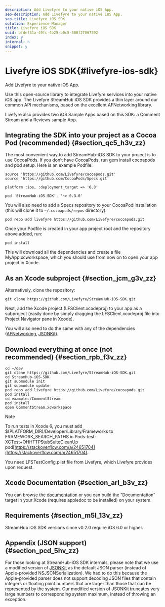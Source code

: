 ```yaml
---
description: Add Livefyre to your native iOS App.
seo-description: Add Livefyre to your native iOS App.
seo-title: Livefyre iOS SDK
solution: Experience Manager
title: Livefyre iOS SDK
uuid: bfdef31a-49fc-4b25-b0c5-300f27067302
index: y
internal: n
snippet: y
---
```


# Livefyre iOS SDK{#livefyre-ios-sdk}

Add Livefyre to your native iOS App.

Use this open-source library to integrate Livefyre services into your native iOS app. The Livefyre StreamHub iOS SDK provides a thin layer around our common API mechanisms, based on the excellent AFNetworking library.

Livefyre also provides two iOS Sample Apps based on this SDK: a Comment Stream and a Reviews sample App.

## Integrating the SDK into your project as a Cocoa Pod (recommended) {#section_qc5_h3v_zz}

The most convenient way to add StreamHub-iOS SDK to your project is to use CocoaPods. If you don’t have CocoaPods, run gem install cocoapods and pod setup. Here is an example Podfile:

```
source 'https://github.com/Livefyre/cocoapods.git' 
source 'https://github.com/CocoaPods/Specs.git' 
  
platform :ios, :deployment_target => '6.0' 
  
pod 'StreamHub-iOS-SDK', '~> 0.3.0'
```

You will also need to add a Specs repository to your CocoaPod installation (this will clone it to `~/.cocoapods/repos` directory):

```
pod repo add livefyre https://github.com/Livefyre/cocoapods.git
```

Once your Podfile is created in your app project root and the repository above added, run:

```
pod install
```

This will download all the dependencies and create a file MyApp.xcworkspace, which you should use from now on to open your app project in Xcode.

## As an Xcode subproject {#section_jcm_g3v_zz}

Alternatively, clone the repository:

```
git clone https://github.com/Livefyre/StreamHub-iOS-SDK.git 

```

Next, add the Xcode project (LFSClient.xcodeproj) to your app as a subproject (easily done by simply dragging the LFSClient.xcodeproj file into Project Navigator pane in Xcode).

You will also need to do the same with any of the dependencies ([AFNetworking](https://github.com/AFNetworking/AFNetworking), [JSONKit](https://github.com/escherba/JSONKit)).

## Download everything at once (not recommended) {#section_rpb_f3v_zz}

```
cd ~/dev 
git clone https://github.com/Livefyre/StreamHub-iOS-SDK.git 
cd StreamHub-iOS-SDK 
git submodule init 
git submodule update 
pod repo add livefyre https://github.com/Livefyre/cocoapods.git 
pod install 
cd examples/CommentStream 
pod install 
open CommentStream.xcworkspace
```

>[!NOTE]
>
>To run tests in Xcode 6, you must add $(PLATFORM_DIR)/Developer/Library/Frameworks to FRAMEWORK_SEARCH_PATHS in Pods-test-XCTest+OHHTTPStubSuiteCleanUp pod[https://stackoverflow.com/a/24651704](https://stackoverflow.com/a/24651704).

You need LFSTestConfig.plist file from Livefyre, which Livefyre provides upon request.

## Xcode Documentation {#section_arl_b3v_zz}

You can browse the [documentation](https://livefyre.github.com/StreamHub-iOS-SDK/) or you can build the “Documentation” target in your Xcode (requires appledoc to be installed) on your system.

## Requirements {#section_m5l_13v_zz}

StreamHub iOS SDK versions since v0.2.0 require iOS 6.0 or higher.

## Appendix (JSON support) {#section_pcd_5hv_zz}

For those looking at StreamHub-iOS SDK internals, please note that we use a modified version of [JSONKit](https://github.com/escherba/JSONKit) as the default JSON parser (instead of Apple-provided NSJSONSerialization). We had to do this because the Apple-provided parser does not support decoding JSON files that contain integers or floating point numbers that are larger than those that can be represented by the system. Our modified version of JSONKit truncates very large numbers to corresponding system maximum, instead of throwing an exception.
